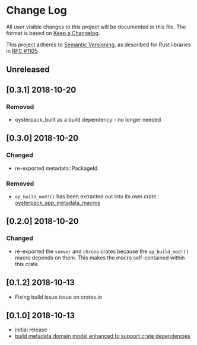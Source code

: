 # Change Log

All user visible changes to this project will be documented in this file. The format is based on [Keep a Changelog](http://keepachangelog.com/).

This project adheres to [Semantic Versioning](http://semver.org/), as described for Rust libraries in [RFC #1105](https://github.com/rust-lang/rfcs/blob/master/text/1105-api-evolution.md)

## Unreleased

## \[0.3.1\] 2018-10-20

### Removed
- oysterpack_built as a build dependency - no longer needed

## \[0.3.0\] 2018-10-20

### Changed
- re-exported metadata::PackageId

### Removed
- `op_build_mod!()` has been extracted out into its own crate : [oysterpack_app_metadata_macros](https://crates.io/crates/oysterpack_app_metadata_macros)

## \[0.2.0\] 2018-10-20

### Changed
- re-exported the `semver` and `chrono` crates because the `op_build_mod!()`
  macro depends on them. This makes the macro self-contained within this crate.

## \[0.1.2\] 2018-10-13
- Fixing build issue issue on crates.io

## \[0.1.0\] 2018-10-13
- initial release
- [build metadata domain model enhanced to support crate dependencies](https://github.com/oysterpack/oysterpack/issues/2)